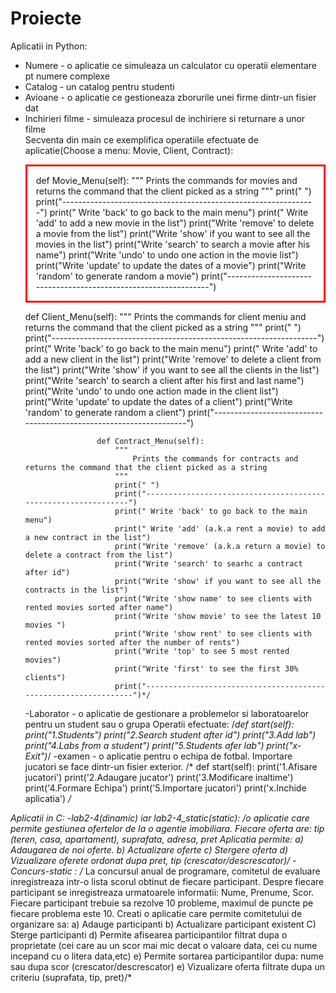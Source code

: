 # Proiecte
Aplicatii in Python:
<ul>
  <li>Numere - o aplicatie ce simuleaza un calculator cu operatii elementare pt numere complexe</li>
  <li>Catalog - un catalog pentru studenti</li>
  <li>Avioane - o aplicatie ce gestioneaza zborurile unei firme dintr-un fisier dat</li>
  <li>Inchirieri filme - simuleaza procesul de inchiriere si returnare a unor filme</li>
            Secventa din main ce exemplifica operatiile efectuate de aplicatie(Choose a menu: Movie, Client, Contract):
               <p style="border:3px; border-style:solid; border-color:#FF0000; padding: 1em;">
                    def Movie_Menu(self):
                        """
                            Prints the commands for movies and returns the command that the client picked as a string
                        """
                        print(" ")
                        print("---------------------------------------------------------------")
                        print(" Write 'back' to go back to the main menu")
                        print(" Write 'add' to add a new movie in the list")
                        print("Write 'remove' to delete a movie from the list")
                        print("Write 'show' if you want to see all the movies in the list")
                        print("Write 'search' to search a movie after his name")
                        print("Write 'undo' to undo one action in the movie list")
                        print("Write 'update' to update the dates of a movie")
                        print("Write 'random' to generate random a movie")
                        print("----------------------------------------------------------------")
  </p>
                    def Client_Menu(self):
                        """
                            Prints the commands for client meniu and returns the command that the client picked as a string
                        """
                        print(" ")
                        print("------------------------------------------------------------------")
                        print(" Write 'back' to go back to the main menu")
                        print(" Write 'add' to add a new client in the list")
                        print("Write 'remove' to delete a client from the list")
                        print("Write 'show' if you want to see all the clients in the list")
                        print("Write 'search' to search a client after his first and last name")
                        print("Write 'undo' to undo one action made in the client list")
                        print("Write 'update' to update the dates of a client")
                        print("Write 'random' to generate random a client")
                        print("-------------------------------------------------------------------")

                    def Contract_Menu(self):
                        """
                            Prints the commands for contracts and returns the command that the client picked as a string
                        """
                        print(" ")
                        print("---------------------------------------------------------------")
                        print(" Write 'back' to go back to the main menu")
                        print(" Write 'add' (a.k.a rent a movie) to add a new contract in the list")
                        print("Write 'remove' (a.k.a return a movie) to delete a contract from the list")
                        print("Write 'search' to searhc a contract after id")
                        print("Write 'show' if you want to see all the contracts in the list")
                        print("Write 'show name' to see clients with rented movies sorted after name")
                        print("Write 'show movie' to see the latest 10 movies ")
                        print("Write 'show rent' to see clients with rented movies sorted after the number of rents")
                        print("Write 'top' to see 5 most rented movies")
                        print("Write 'first' to see the first 30% clients")
                        print("----------------------------------------------------------------")*/
  -Laborator - o aplicatie de gestionare a problemelor si laboratoarelor pentru un student sau o grupa 
                  Operatii efectuate:
                  /*def start(self):
                        print("1.Students")
                        print("2.Search student after id")
                        print("3.Add lab")
                        print("4.Labs from a student")
                        print("5.Students afer lab")
                        print("x-Exit")*/
  -examen - o aplicatie pentru o echipa de fotbal. Importare jucatori se face dintr-un fisier exterior.
                        /* 
                        def start(self):
                              print('1.Afisare jucatori')
                              print('2.Adaugare jucator')
                              print('3.Modificare inaltime')
                              print('4.Formare Echipa')
                              print('5.Importare jucatori')
                              print('x.Inchide aplicatia')
                              */
          </ul>
Aplicatii in C:
  -lab2-4(dinamic) iar lab2-4_static(static): /*o aplicatie care permite gestiunea ofertelor de la o agentie imobiliara.
          Fiecare oferta are: tip (teren, casa, apartament), suprafata, adresa, pret
          Aplicatia permite:
           a) Adaugarea de noi oferte. 
           b) Actualizare oferte
           c) Stergere oferta
           d) Vizualizare oferete ordonat dupa pret, tip (crescator/descrescator)/*
 -Concurs-static :
 /*
            La concursul anual de programare, comitetul de evaluare inregistreaza intr-o lista scorul 
            obtinut de fiecare participant. Despre fiecare participant se inregistreaza urmatoarele
            informatii: Nume, Prenume, Scor. Fiecare participant trebuie sa rezolve 10 probleme, maximul 
            de puncte pe fiecare problema este 10.
              Creati o aplicatie care permite comitetului de organizare sa:
            a) Adauge participanti
            b) Actualizare participant existent
            C) Sterge participanti
            d) Permite afisearea participantilor filtrat dupa o proprietate (cei care au un scor mai mic decat o valoare data, 
            cei cu nume incepand cu o litera data,etc)
            e) Permite sortarea participantilor dupa: nume sau dupa scor (crescator/descrescator)
             e) Vizualizare oferta filtrate dupa un criteriu (suprafata, tip, pret)/*
